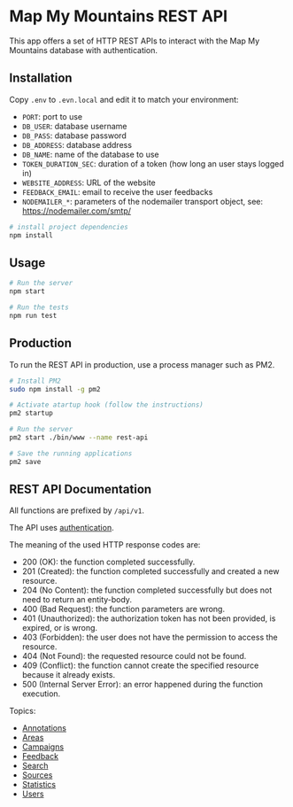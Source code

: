 # Map My Mountains REST API
This app offers a set of HTTP REST APIs to interact with the Map My Mountains database with  authentication.

## Installation
Copy `.env` to `.evn.local` and edit it to match your environment:
* `PORT`: port to use
* `DB_USER`: database username
* `DB_PASS`: database password
* `DB_ADDRESS`: database address
* `DB_NAME`: name of the database to use
* `TOKEN_DURATION_SEC`: duration of a token (how long an user stays logged in)
* `WEBSITE_ADDRESS`: URL of the website
* `FEEDBACK_EMAIL`: email to receive the user feedbacks
* `NODEMAILER_*`: parameters of the nodemailer transport object, see: https://nodemailer.com/smtp/

``` bash
# install project dependencies
npm install
```

## Usage
```sh
# Run the server
npm start

# Run the tests
npm run test
```

## Production
To run the REST API in production, use a process manager such as PM2.

```sh
# Install PM2
sudo npm install -g pm2

# Activate atartup hook (follow the instructions)
pm2 startup

# Run the server
pm2 start ./bin/www --name rest-api

# Save the running applications
pm2 save
```

## REST API Documentation
All functions are prefixed by `/api/v1`.

The API uses [authentication](docs/auth.md).

The meaning of the used HTTP response codes are:
* 200 (OK): the function completed successfully.
* 201 (Created): the function completed successfully and created a new resource.
* 204 (No Content): the function completed successfully but does not need to return an entity-body.
* 400 (Bad Request): the function parameters are wrong.
* 401 (Unauthorized): the authorization token has not been provided, is expired, or is wrong.
* 403 (Forbidden): the user does not have the permission to access the resource.
* 404 (Not Found): the requested resource could not be found.
* 409 (Conflict): the function cannot create the specified resource because it already exists.
* 500 (Internal Server Error): an error happened during the function execution.

Topics:
- [Annotations](docs/annotations.md)
- [Areas](docs/areas.md)
- [Campaigns](docs/campaigns.md)
- [Feedback](docs/feedback.md)
- [Search](docs/search.md)
- [Sources](docs/sources.md)
- [Statistics](docs/stats.md)
- [Users](docs/users.md)
